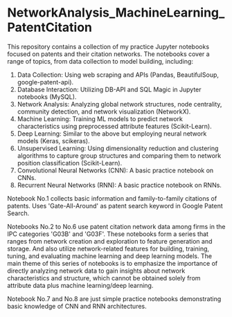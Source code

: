 # NetworkAnalysis_MachineLearning_PatentCitation
This repository contains a collection of my practice Jupyter notebooks focused on patents and their citation networks. 
The notebooks cover a range of topics, from data collection to model building, including:
 1. Data Collection: Using web scraping and APIs (Pandas, BeautifulSoup, google-patent-api).
 2. Database Interaction: Utilizing DB-API and SQL Magic in Jupyter notebooks (MySQL).
 3. Network Analysis: Analyzing global network structures, node centrality, community detection, and network visualization (NetworkX).
 4. Machine Learning: Training ML models to predict network characteristics using preprocessed attribute features (Scikit-Learn).
 5. Deep Learning: Similar to the above but employing neural network models (Keras, scikeras).
 6. Unsupervised Learning: Using dimensionality reduction and clustering algorithms to capture group structures and comparing them to network position classification (Scikit-Learn).
 7. Convolutional Neural Networks (CNN): A basic practice notebook on CNNs.
 8. Recurrent Neural Networks (RNN): A basic practice notebook on RNNs.

Notebook No.1 collects basic information and family-to-family citations of patents. Uses 'Gate-All-Around' as patent search keyword in Google Patent Search.

Notebooks No.2 to No.6 use patent citation network data among firms in the IPC categories 'G03B' and 'G03F'. These notebooks form a series that ranges from network creation and exploration to feature generation and storage. And also utilize network-related features for building, training, tuning, and evaluating machine learning and deep learning models. The main theme of this series of notebooks is to emphasize the importance of directly analyzing network data to gain insights about network characteristics and structure, which cannot be obtained solely from attribute data plus machine learning/deep learning.

Notebook No.7 and No.8 are just simple practice notebooks demonstrating basic knowledge of CNN and RNN architectures.
